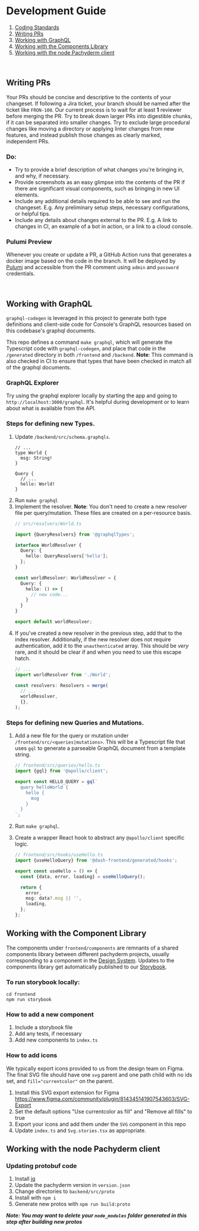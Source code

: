 # Development Guide

1. [Coding Standards](https://github.com/pachyderm/company/blob/master/handbook/frontend.md)
1. [Writing PRs](#writing-prs)
1. [Working with GraphQL](#working-with-graphql)
1. [Working with the Components Library](#working-with-the-component-library)
1. [Working with the node Pachyderm client](#working-with-the-node-pachyderm-client)

<br/>

## Writing PRs

Your PRs should be concise and descriptive to the contents of your changeset. If following a Jira ticket, your branch should be named after the ticket like `FRON-100`. Our current process is to wait for at least **1** reviewer before merging the PR. Try to break down larger PRs into digestible chunks, if it can be separated into smaller changes. Try to exclude large procedural changes like moving a directory or applying linter changes from new features, and instead publish those changes as clearly marked, independent PRs.

### Do:
- Try to provide a brief description of what changes you're bringing in, and why, if necessary.
- Provide screenshots as an easy glimpse into the contents of the PR if there are significant visual components, such as bringing in new UI elements.
- Include any additional details required to be able to see and run the changeset. E.g. Any preliminary setup steps, necessary configurations, or helpful tips.
- Include any details about changes external to the PR. E.g. A link to changes in CI, an example of a bot in action, or a link to a cloud console.

### Pulumi Preview
Whenever you create or update a PR, a GitHub Action runs that generates a docker image based on the code in the branch. It will be deployed by [Pulumi](https://www.pulumi.com/) and accessible from the PR comment using `admin` and `password` credentials.

<br/>

## Working with GraphQL

`graphql-codegen` is leveraged in this project to generate both type definitions and client-side code for Console's GraphQL resources based on this codebase's graphql documents.

This repo defines a command `make graphql`, which will generate the Typescript code with `graphql-codegen`, and place that code in the `/generated` directory in both `/frontend` and `/backend`. **Note**: This command is also checked in CI to ensure that types that have been checked in match all of the graphql documents.

### GraphQL Explorer

Try using the graphql explorer locally by starting the app and going to `http://localhost:3000/graphql`. It's helpful during development or to learn about what is available from the API.

### Steps for defining new Types.
1. Update `/backend/src/schema.graphqls`.
    ```graphqls
    // ...
    type World {
      msg: String!
    }

    Query {
      // ...
      hello: World!
    }
    ```
1. Run `make graphql`
1. Implement the resolver. **Note**: You don't need to create a new resolver file per query/mutation. These files are created on a per-resource basis.
    ```ts
    // src/resolvers/World.ts

    import {QueryResolvers} from '@graphqlTypes';

    interface WorldResolver {
      Query: {
        hello: QueryResolvers['hello'];
      };
    }

    const worldResolver: WorldResolver = {
      Query: {
        hello: () => {
          // new code...
        }
      }
    }

    export default worldResolver;
    ```
1. If you've created a new resolver in the previous step, add that to the index resolver. Additionally, if the new resolver does not require authentication, add it to the `unauthenticated` array. This should be _very_ rare, and it should be clear if and when you need to use this escape hatch.
    ```ts
    // ...
    import worldResolver from './World';

    const resolvers: Resolvers = merge(
      // ...
      worldResolver,
      {},
    );
    ```
### Steps for defining new Queries and Mutations.
1. Add a new file for the query or mutation under `/frontend/src/<queries|mutations>`. This will be a Typescript file that uses `gql` to generate a parseable GraphQL document from a template string.

    ```ts
    // frontend/src/queries/hello.ts
    import {gql} from '@apollo/client';

    export const HELLO_QUERY = gql`
      query helloWorld {
        hello {
          msg
        }
      }
    `;
    ```
1. Run `make graphql`.
1. Create a wrapper React hook to abstract any `@apollo/client` specific logic.
    ```ts
    // frontend/src/hooks/useHello.ts
    import {useHelloQuery} from '@dash-frontend/generated/hooks';

    export const useHello = () => {
      const {data, error, loading} = useHelloQuery();

      return {
        error,
        msg: data?.msg || '',
        loading,
      };
    };
    ```

## Working with the Component Library

The components under `frontend/components` are remnants of a shared components library between different pachyderm projects, usually corresponding to a component in the [Design System](https://www.figma.com/file/AAydA6OQhML401OgwNLesv/Design-System?node-id=0%3A1&t=MbAAIPq0HDW9BDXr-0). Updates to the components library get automatically published to our [Storybook](https://console-components.netlify.app/).

### To run storybook locally:

```
cd frontend
npm run storybook
```

### How to add a new component

1. Include a storybook file
2. Add any tests, if necessary
3. Add new components to `index.ts`

### How to add icons
We typically export icons provided to us from the design team on Figma. The final SVG file should have one `svg` parent and one path child with no ids set, and `fill="currentcolor"` on the parent.

1. Install this SVG export extension for Figma https://www.figma.com/community/plugin/814345141907543603/SVG-Export
2. Set the default options "Use currentcolor as fill" and "Remove all fills" to true
3. Export your icons and add them under the `SVG` component in this repo
4. Update `index.ts` and `Svg.stories.tsx` as appropriate.


## Working with the node Pachyderm client
### Updating protobuf code

1. Install [jq](https://stedolan.github.io/jq/download/)
1. Update the pachyderm version in `version.json`
1. Change directories to `backend/src/proto`
1. Install with `npm i`
1. Generate new protos with `npm run build:proto`

***Note: You may want to delete your `node_modules` folder generated in this step after building new protos***
